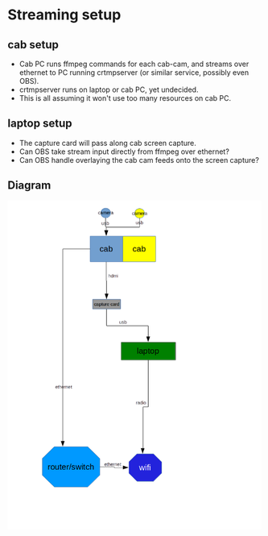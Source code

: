 # Streaming setup

## cab setup
* Cab PC runs ffmpeg commands for each cab-cam, and streams over ethernet to PC running crtmpserver (or similar service, possibly even OBS).
* crtmpserver runs on laptop or cab PC, yet undecided.
* This is all assuming it won't use too many resources on cab PC.

## laptop setup
* The capture card will pass along cab screen capture.
* Can OBS take stream input directly from ffmpeg over ethernet?
* Can OBS handle overlaying the cab cam feeds onto the screen capture?

## Diagram
<img src="images/stream-diagram.png" />
